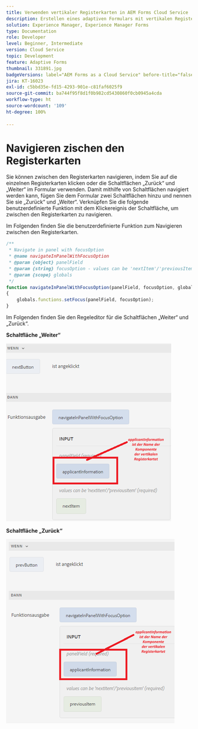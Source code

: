 ```yaml
---
title: Verwenden vertikaler Registerkarten in AEM Forms Cloud Service
description: Erstellen eines adaptiven Formulars mit vertikalen Registerkarten
solution: Experience Manager, Experience Manager Forms
type: Documentation
role: Developer
level: Beginner, Intermediate
version: Cloud Service
topic: Development
feature: Adaptive Forms
thumbnail: 331891.jpg
badgeVersions: label="AEM Forms as a Cloud Service" before-title="false"
jira: KT-16023
exl-id: c5bbd35e-fd15-4293-901e-c81faf6025f9
source-git-commit: ba744f95f8d1f0b982cd5430860f0cb0945a4cda
workflow-type: ht
source-wordcount: '109'
ht-degree: 100%

---
```


# Navigieren zischen den Registerkarten

Sie können zwischen den Registerkarten navigieren, indem Sie auf die einzelnen Registerkarten klicken oder die Schaltflächen „Zurück“ und „Weiter“ im Formular verwenden.
Damit mithilfe von Schaltflächen navigiert werden kann, fügen Sie dem Formular zwei Schaltflächen hinzu und nennen Sie sie „Zurück“ und „Weiter“. Verknüpfen Sie die folgende benutzerdefinierte Funktion mit dem Klickereignis der Schaltfläche, um zwischen den Registerkarten zu navigieren.

Im Folgenden finden Sie die benutzerdefinierte Funktion zum Navigieren zwischen den Registerkarten.



```javascript
/**
 * Navigate in panel with focusOption
 * @name navigateInPanelWithFocusOption
 * @param {object} panelField
 * @param {string} focusOption - values can be 'nextItem'/'previousItem'
 * @param {scope} globals
 */
function navigateInPanelWithFocusOption(panelField, focusOption, globals)
{
    globals.functions.setFocus(panelField, focusOption);
}
```

Im Folgenden finden Sie den Regeleditor für die Schaltflächen „Weiter“ und „Zurück“.

**Schaltfläche „Weiter“**

![next-button](assets/next-button.png)

**Schaltfläche „Zurück“**

![prev-button](assets/prev-button.png)
